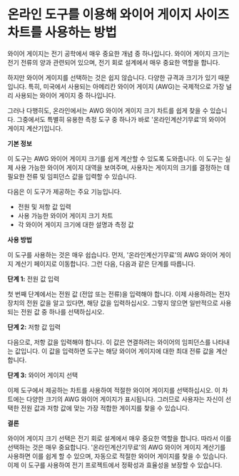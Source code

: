온라인 도구를 이용해 와이어 게이지 사이즈 차트를 사용하는 방법
===================================

와이어 게이지는 전기 공학에서 매우 중요한 개념 중 하나입니다. 와이어 게이지 크기는 전기 전류의 양과 관련되어 있으며, 전기 회로 설계에서 매우 중요한 역할을 합니다.

하지만 와이어 게이지를 선택하는 것은 쉽지 않습니다. 다양한 규격과 크기가 있기 때문입니다. 특히, 미국에서 사용되는 아메리칸 와이어 게이지 (AWG)는 국제적으로 가장 널리 사용되는 와이어 게이지 중 하나입니다.

그러나 다행히도, 온라인에서는 AWG 와이어 게이지 크기 차트를 쉽게 찾을 수 있습니다. 그중에서도 특별히 유용한 측정 도구 중 하나가 바로 '온라인계산기무료'의 와이어 게이지 계산기입니다.

**기본 정보**

이 도구는 AWG 와이어 게이지 크기를 쉽게 계산할 수 있도록 도와줍니다. 이 도구는 실제 사용 가능한 와이어 게이지 대역을 보여주며, 사용자는 게이지의 크기를 결정하는 데 필요한 전류 및 임피던스 값을 입력할 수 있습니다.

다음은 이 도구가 제공하는 주요 기능입니다.

- 전원 및 저항 값 입력
- 사용 가능한 와이어 게이지 크기 차트
- 각 와이어 게이지 크기에 대한 설명과 측정 값

**사용 방법**

이 도구를 사용하는 것은 매우 쉽습니다. 먼저, '온라인계산기무료'의 AWG 와이어 게이지 계산기 페이지로 이동합니다. 그런 다음, 다음과 같은 단계를 따릅니다.

**단계 1:** 전원 값 입력

첫 번째 단계에서는 전원 값 (전압 또는 전류)을 입력해야 합니다. 이제 사용하려는 전자 장치의 전원 값을 알고 있다면, 해당 값을 입력하십시오. 그렇지 않으면 일반적으로 사용되는 전원 값 중 하나를 선택하십시오.

**단계 2:** 저항 값 입력

다음으로, 저항 값을 입력해야 합니다. 이 값은 연결하려는 와이어의 임피던스를 나타내는 값입니다. 이 값을 입력하면 도구는 해당 와이어 게이지에 대한 최대 전류 값을 계산합니다.

**단계 3:** 와이어 게이지 선택

이제 도구에서 제공하는 차트를 사용하여 적절한 와이어 게이지를 선택하십시오. 이 차트에는 다양한 크기의 AWG 와이어 게이지가 표시됩니다. 그러므로 사용자는 자신이 선택한 전원 값과 저항 값에 맞는 가장 적합한 게이지를 찾을 수 있습니다.

**결론**

와이어 게이지 크기 선택은 전기 회로 설계에서 매우 중요한 역할을 합니다. 따라서 이를 선택하는 것은 매우 중요합니다. '온라인계산기무료'의 AWG 와이어 게이지 계산기를 사용하면 이를 쉽게 할 수 있으며, 자동으로 적절한 와이어 게이지를 찾을 수 있습니다. 이제 이 도구를 사용하여 전기 프로젝트에서 정확성과 효율성을 보장할 수 있습니다.